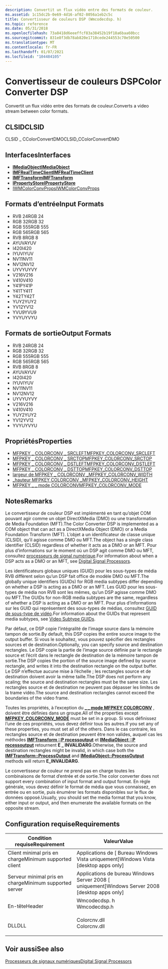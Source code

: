 ```yaml
---
description: Convertit un flux vidéo entre des formats de couleur.
ms.assetid: 1c15dc2b-0e69-4d16-af02-8056a1eb2c5c
title: Convertisseur de couleurs DSP (Wmcodecdsp. h)
ms.topic: reference
ms.date: 05/31/2018
ms.openlocfilehash: 73a8418d6eeeffcf83a38452b19f18a6baa60bcc
ms.sourcegitcommit: 831e8f3db78ab820e1710cede244553c70e50500
ms.translationtype: MT
ms.contentlocale: fr-FR
ms.lasthandoff: 01/07/2021
ms.locfileid: "104484105"
---
```

# <a name="color-converter-dsp"></a><span data-ttu-id="181cf-103">Convertisseur de couleurs DSP</span><span class="sxs-lookup"><span data-stu-id="181cf-103">Color Converter DSP</span></span>

<span data-ttu-id="181cf-104">Convertit un flux vidéo entre des formats de couleur.</span><span class="sxs-lookup"><span data-stu-id="181cf-104">Converts a video stream between color formats.</span></span>

## <a name="clsid"></a><span data-ttu-id="181cf-105">CLSID</span><span class="sxs-lookup"><span data-stu-id="181cf-105">CLSID</span></span>

<span data-ttu-id="181cf-106">CLSID \_ CColorConvertDMO</span><span class="sxs-lookup"><span data-stu-id="181cf-106">CLSID\_CColorConvertDMO</span></span>

## <a name="interfaces"></a><span data-ttu-id="181cf-107">Interfaces</span><span class="sxs-lookup"><span data-stu-id="181cf-107">Interfaces</span></span>

-   [<span data-ttu-id="181cf-108">**IMediaObject**</span><span class="sxs-lookup"><span data-stu-id="181cf-108">**IMediaObject**</span></span>](/previous-versions/windows/desktop/api/mediaobj/nn-mediaobj-imediaobject)
-   [<span data-ttu-id="181cf-109">**IMFRealTimeClient**</span><span class="sxs-lookup"><span data-stu-id="181cf-109">**IMFRealTimeClient**</span></span>](/windows/desktop/api/mfidl/nn-mfidl-imfrealtimeclient)
-   [<span data-ttu-id="181cf-110">**IMFTransform**</span><span class="sxs-lookup"><span data-stu-id="181cf-110">**IMFTransform**</span></span>](/windows/desktop/api/mftransform/nn-mftransform-imftransform)
-   [<span data-ttu-id="181cf-111">**IPropertyStore**</span><span class="sxs-lookup"><span data-stu-id="181cf-111">**IPropertyStore**</span></span>](/windows/win32/api/propsys/nn-propsys-ipropertystore)
-   [<span data-ttu-id="181cf-112">IWMColorConvProps</span><span class="sxs-lookup"><span data-stu-id="181cf-112">IWMColorConvProps</span></span>](/windows/desktop/api/wmcodecdsp/nn-wmcodecdsp-iwmcolorconvprops)

## <a name="input-formats"></a><span data-ttu-id="181cf-113">Formats d’entrée</span><span class="sxs-lookup"><span data-stu-id="181cf-113">Input Formats</span></span>

-   <span data-ttu-id="181cf-114">RVB 24</span><span class="sxs-lookup"><span data-stu-id="181cf-114">RGB 24</span></span>
-   <span data-ttu-id="181cf-115">RGB 32</span><span class="sxs-lookup"><span data-stu-id="181cf-115">RGB 32</span></span>
-   <span data-ttu-id="181cf-116">RGB 555</span><span class="sxs-lookup"><span data-stu-id="181cf-116">RGB 555</span></span>
-   <span data-ttu-id="181cf-117">RGB 565</span><span class="sxs-lookup"><span data-stu-id="181cf-117">RGB 565</span></span>
-   <span data-ttu-id="181cf-118">RVB 8</span><span class="sxs-lookup"><span data-stu-id="181cf-118">RGB 8</span></span>
-   <span data-ttu-id="181cf-119">AYUV</span><span class="sxs-lookup"><span data-stu-id="181cf-119">AYUV</span></span>
-   <span data-ttu-id="181cf-120">I420</span><span class="sxs-lookup"><span data-stu-id="181cf-120">I420</span></span>
-   <span data-ttu-id="181cf-121">IYUV</span><span class="sxs-lookup"><span data-stu-id="181cf-121">IYUV</span></span>
-   <span data-ttu-id="181cf-122">NV11</span><span class="sxs-lookup"><span data-stu-id="181cf-122">NV11</span></span>
-   <span data-ttu-id="181cf-123">NV12</span><span class="sxs-lookup"><span data-stu-id="181cf-123">NV12</span></span>
-   <span data-ttu-id="181cf-124">UYVY</span><span class="sxs-lookup"><span data-stu-id="181cf-124">UYVY</span></span>
-   <span data-ttu-id="181cf-125">V216</span><span class="sxs-lookup"><span data-stu-id="181cf-125">V216</span></span>
-   <span data-ttu-id="181cf-126">V410</span><span class="sxs-lookup"><span data-stu-id="181cf-126">V410</span></span>
-   <span data-ttu-id="181cf-127">Y41P</span><span class="sxs-lookup"><span data-stu-id="181cf-127">Y41P</span></span>
-   <span data-ttu-id="181cf-128">Y41T</span><span class="sxs-lookup"><span data-stu-id="181cf-128">Y41T</span></span>
-   <span data-ttu-id="181cf-129">Y42T</span><span class="sxs-lookup"><span data-stu-id="181cf-129">Y42T</span></span>
-   <span data-ttu-id="181cf-130">YUY2</span><span class="sxs-lookup"><span data-stu-id="181cf-130">YUY2</span></span>
-   <span data-ttu-id="181cf-131">YV12</span><span class="sxs-lookup"><span data-stu-id="181cf-131">YV12</span></span>
-   <span data-ttu-id="181cf-132">YVU9</span><span class="sxs-lookup"><span data-stu-id="181cf-132">YVU9</span></span>
-   <span data-ttu-id="181cf-133">YVYU</span><span class="sxs-lookup"><span data-stu-id="181cf-133">YVYU</span></span>

## <a name="output-formats"></a><span data-ttu-id="181cf-134">Formats de sortie</span><span class="sxs-lookup"><span data-stu-id="181cf-134">Output Formats</span></span>

-   <span data-ttu-id="181cf-135">RVB 24</span><span class="sxs-lookup"><span data-stu-id="181cf-135">RGB 24</span></span>
-   <span data-ttu-id="181cf-136">RGB 32</span><span class="sxs-lookup"><span data-stu-id="181cf-136">RGB 32</span></span>
-   <span data-ttu-id="181cf-137">RGB 555</span><span class="sxs-lookup"><span data-stu-id="181cf-137">RGB 555</span></span>
-   <span data-ttu-id="181cf-138">RGB 565</span><span class="sxs-lookup"><span data-stu-id="181cf-138">RGB 565</span></span>
-   <span data-ttu-id="181cf-139">RVB 8</span><span class="sxs-lookup"><span data-stu-id="181cf-139">RGB 8</span></span>
-   <span data-ttu-id="181cf-140">AYUV</span><span class="sxs-lookup"><span data-stu-id="181cf-140">AYUV</span></span>
-   <span data-ttu-id="181cf-141">I420</span><span class="sxs-lookup"><span data-stu-id="181cf-141">I420</span></span>
-   <span data-ttu-id="181cf-142">IYUV</span><span class="sxs-lookup"><span data-stu-id="181cf-142">IYUV</span></span>
-   <span data-ttu-id="181cf-143">NV11</span><span class="sxs-lookup"><span data-stu-id="181cf-143">NV11</span></span>
-   <span data-ttu-id="181cf-144">NV12</span><span class="sxs-lookup"><span data-stu-id="181cf-144">NV12</span></span>
-   <span data-ttu-id="181cf-145">UYVY</span><span class="sxs-lookup"><span data-stu-id="181cf-145">UYVY</span></span>
-   <span data-ttu-id="181cf-146">V216</span><span class="sxs-lookup"><span data-stu-id="181cf-146">V216</span></span>
-   <span data-ttu-id="181cf-147">V410</span><span class="sxs-lookup"><span data-stu-id="181cf-147">V410</span></span>
-   <span data-ttu-id="181cf-148">YUY2</span><span class="sxs-lookup"><span data-stu-id="181cf-148">YUY2</span></span>
-   <span data-ttu-id="181cf-149">YV12</span><span class="sxs-lookup"><span data-stu-id="181cf-149">YV12</span></span>
-   <span data-ttu-id="181cf-150">YVYU</span><span class="sxs-lookup"><span data-stu-id="181cf-150">YVYU</span></span>

## <a name="properties"></a><span data-ttu-id="181cf-151">Propriétés</span><span class="sxs-lookup"><span data-stu-id="181cf-151">Properties</span></span>

-   [<span data-ttu-id="181cf-152">MFPKEY \_ COLORCONV \_ SRCLEFT</span><span class="sxs-lookup"><span data-stu-id="181cf-152">MFPKEY\_COLORCONV\_SRCLEFT</span></span>](mfpkey-colorconv-srcleft.md)
-   [<span data-ttu-id="181cf-153">MFPKEY \_ COLORCONV \_ SRCTOP</span><span class="sxs-lookup"><span data-stu-id="181cf-153">MFPKEY\_COLORCONV\_SRCTOP</span></span>](mfpkey-colorconv-srctop.md)
-   [<span data-ttu-id="181cf-154">MFPKEY \_ COLORCONV \_ DSTLEFT</span><span class="sxs-lookup"><span data-stu-id="181cf-154">MFPKEY\_COLORCONV\_DSTLEFT</span></span>](mfpkey-colorconv-dstleft.md)
-   [<span data-ttu-id="181cf-155">MFPKEY \_ COLORCONV \_ DSTTOP</span><span class="sxs-lookup"><span data-stu-id="181cf-155">MFPKEY\_COLORCONV\_DSTTOP</span></span>](mfpkey-colorconv-dsttop.md)
-   [<span data-ttu-id="181cf-156">largeur de MFPKEY \_ COLORCONV \_</span><span class="sxs-lookup"><span data-stu-id="181cf-156">MFPKEY\_COLORCONV\_WIDTH</span></span>](mfpkey-colorconv-width.md)
-   [<span data-ttu-id="181cf-157">\_hauteur MFPKEY COLORCONV \_</span><span class="sxs-lookup"><span data-stu-id="181cf-157">MFPKEY\_COLORCONV\_HEIGHT</span></span>](mfpkey-colorconv-height.md)
-   [<span data-ttu-id="181cf-158">MFPKEY \_ \_ mode COLORCONV</span><span class="sxs-lookup"><span data-stu-id="181cf-158">MFPKEY\_COLORCONV\_MODE</span></span>](mfpkey-colorconv-mode.md)

## <a name="remarks"></a><span data-ttu-id="181cf-159">Notes</span><span class="sxs-lookup"><span data-stu-id="181cf-159">Remarks</span></span>

<span data-ttu-id="181cf-160">Le convertisseur de couleur DSP est implémenté en tant qu’objet COM pouvant agir comme un objet DirectXMedia (DMO) ou une transformation de Media Foundation (MFT).</span><span class="sxs-lookup"><span data-stu-id="181cf-160">The Color Converter DSP is implemented as a COM object that can act as a DirectXMedia Object (DMO) or a Media Foundation Transform (MFT).</span></span> <span data-ttu-id="181cf-161">L’objet a un identificateur de classe unique (CLSID), qu’il agisse comme DMO ou MFT.</span><span class="sxs-lookup"><span data-stu-id="181cf-161">The object has a single class identifier (CLSID) regardless of whether it acts as a DMO or an MFT.</span></span> <span data-ttu-id="181cf-162">Pour plus d’informations sur le moment où un DSP agit comme DMO ou MFT, consultez [processeurs de signal numérique](windowsmediadigitalsignalprocessors.md).</span><span class="sxs-lookup"><span data-stu-id="181cf-162">For information about when a DSP acts as a DMO or an MFT, see [Digital Signal Processors](windowsmediadigitalsignalprocessors.md).</span></span>

<span data-ttu-id="181cf-163">Les identificateurs globaux uniques (GUID) pour les sous-types de média RVB diffèrent selon qu’un DSP fait office de modèle DMO ou MFT.</span><span class="sxs-lookup"><span data-stu-id="181cf-163">The globally unique identifiers (GUIDs) for RGB media subtypes differ depending on whether a DSP is acting as a DMO or an MFT.</span></span> <span data-ttu-id="181cf-164">Les GUID pour les sous-types de média non RVB sont les mêmes, qu’un DSP agisse comme DMO ou MFT.</span><span class="sxs-lookup"><span data-stu-id="181cf-164">The GUIDs for non-RGB media subtypes are the same, regardless of whether a DSP is acting as a DMO or an MFT.</span></span> <span data-ttu-id="181cf-165">Pour plus d’informations sur les GUID qui représentent des sous-types de médias, consultez [GUID de sous-type de vidéo](video-subtype-guids.md).</span><span class="sxs-lookup"><span data-stu-id="181cf-165">For information about the GUIDs that represent media subtypes, see [Video Subtype GUIDs](video-subtype-guids.md).</span></span>

<span data-ttu-id="181cf-166">Par défaut, ce DSP copie l’intégralité de l’image source dans la mémoire tampon de sortie.</span><span class="sxs-lookup"><span data-stu-id="181cf-166">By default, this DSP copies the entire source image to the output buffer.</span></span> <span data-ttu-id="181cf-167">Si vous le souhaitez, vous pouvez spécifier des rectangles sources et de destination.</span><span class="sxs-lookup"><span data-stu-id="181cf-167">Optionally, you can specify source and destination rectangles.</span></span> <span data-ttu-id="181cf-168">Le DSP copie la partie de l’image source définie par le rectangle source et l’écrit dans le rectangle de destination de la mémoire tampon de sortie.</span><span class="sxs-lookup"><span data-stu-id="181cf-168">The DSP copies the portion of the source image defined by source rectangle, and writes it into the destination rectangle on the output buffer.</span></span> <span data-ttu-id="181cf-169">Le DSP n’effectue aucune mise à l’échelle ; les rectangles source et de destination doivent avoir la même taille.</span><span class="sxs-lookup"><span data-stu-id="181cf-169">The DSP does not perform any scaling; the source and destination rectangles must be the same size.</span></span> <span data-ttu-id="181cf-170">Les rectangles source et de destination ne peuvent pas dépasser les limites de la trame vidéo.</span><span class="sxs-lookup"><span data-stu-id="181cf-170">The source and destination rectangles cannot exceed the boundaries of the video frame.</span></span>

<span data-ttu-id="181cf-171">Toutes les propriétés, à l’exception du [**\_ \_ mode MFPKEY COLORCONV**](mfpkey-colorconv-mode.md) , doivent être définies dans un groupe.</span><span class="sxs-lookup"><span data-stu-id="181cf-171">All of the properties except [**MFPKEY\_COLORCONV\_MODE**](mfpkey-colorconv-mode.md) must be set in a group.</span></span> <span data-ttu-id="181cf-172">Si vous définissez l’une de ces propriétés, vous devez définir tous les autres.</span><span class="sxs-lookup"><span data-stu-id="181cf-172">If you set any of these properties, you must set all of the others.</span></span> <span data-ttu-id="181cf-173">Dans le cas contraire, les rectangles source et de destination peuvent être non valides, auquel cas les méthodes [**IMFTransform ::P rocessoutput**](/windows/desktop/api/mftransform/nf-mftransform-imftransform-processoutput) et [**IMediaObject ::P rocessoutput**](/previous-versions/windows/desktop/api/mediaobj/nf-mediaobj-imediaobject-processoutput) retournent **E \_ INVALIDARG**.</span><span class="sxs-lookup"><span data-stu-id="181cf-173">Otherwise, the source and destination rectangles might be invalid, in which case both the [**IMFTransform::ProcessOutput**](/windows/desktop/api/mftransform/nf-mftransform-imftransform-processoutput) and [**IMediaObject::ProcessOutput**](/previous-versions/windows/desktop/api/mediaobj/nf-mediaobj-imediaobject-processoutput) methods will return **E\_INVALIDARG**.</span></span>

<span data-ttu-id="181cf-174">Le convertisseur de couleur ne prend pas en charge toutes les combinaisons de format d’entrée et de sortie.</span><span class="sxs-lookup"><span data-stu-id="181cf-174">The color converter does not support every combination of input format and output format.</span></span> <span data-ttu-id="181cf-175">En règle générale, vous devez définir le format de média que vous connaissez, en entrée ou en sortie, puis énumérer les formats disponibles sur le flux de données opposé.</span><span class="sxs-lookup"><span data-stu-id="181cf-175">Usually, you should set the media format that you know, either input or output, and then enumerate the available formats on the opposite stream.</span></span>

## <a name="requirements"></a><span data-ttu-id="181cf-176">Configuration requise</span><span class="sxs-lookup"><span data-stu-id="181cf-176">Requirements</span></span>



| <span data-ttu-id="181cf-177">Condition requise</span><span class="sxs-lookup"><span data-stu-id="181cf-177">Requirement</span></span> | <span data-ttu-id="181cf-178">Valeur</span><span class="sxs-lookup"><span data-stu-id="181cf-178">Value</span></span> |
|-------------------------------------|-----------------------------------------------------------------------------------------|
| <span data-ttu-id="181cf-179">Client minimal pris en charge</span><span class="sxs-lookup"><span data-stu-id="181cf-179">Minimum supported client</span></span><br/> | <span data-ttu-id="181cf-180">Applications de \[ Bureau Windows Vista uniquement\]</span><span class="sxs-lookup"><span data-stu-id="181cf-180">Windows Vista \[desktop apps only\]</span></span><br/>                                          |
| <span data-ttu-id="181cf-181">Serveur minimal pris en charge</span><span class="sxs-lookup"><span data-stu-id="181cf-181">Minimum supported server</span></span><br/> | <span data-ttu-id="181cf-182">Applications de bureau Windows Server 2008 \[ uniquement\]</span><span class="sxs-lookup"><span data-stu-id="181cf-182">Windows Server 2008 \[desktop apps only\]</span></span><br/>                                    |
| <span data-ttu-id="181cf-183">En-tête</span><span class="sxs-lookup"><span data-stu-id="181cf-183">Header</span></span><br/>                   | <dl> <span data-ttu-id="181cf-184"><dt>Wmcodecdsp. h</dt></span><span class="sxs-lookup"><span data-stu-id="181cf-184"><dt>Wmcodecdsp.h</dt></span></span> </dl> |
| <span data-ttu-id="181cf-185">DLL</span><span class="sxs-lookup"><span data-stu-id="181cf-185">DLL</span></span><br/>                      | <dl> <span data-ttu-id="181cf-186"><dt>Colorcnv.dll</dt></span><span class="sxs-lookup"><span data-stu-id="181cf-186"><dt>Colorcnv.dll</dt></span></span> </dl> |



## <a name="see-also"></a><span data-ttu-id="181cf-187">Voir aussi</span><span class="sxs-lookup"><span data-stu-id="181cf-187">See also</span></span>

<dl> <dt>

[<span data-ttu-id="181cf-188">Processeurs de signaux numériques</span><span class="sxs-lookup"><span data-stu-id="181cf-188">Digital Signal Processors</span></span>](windowsmediadigitalsignalprocessors.md)
</dt> </dl>

 

 
